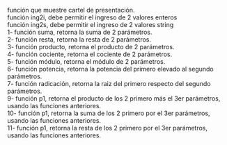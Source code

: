 función que muestre cartel de presentación.  
función ing2i, debe permitir el ingreso de 2 valores enteros  
función ing2s, debe permitir el ingreso de 2 valores string  
1- función suma, retorna la suma de 2 parámetros.  
2- función resta, retorna la resta de 2 parámetros.  
3- función producto, retorna el producto de 2 parámetros.  
4- función cociente, retorna el cociente de 2 parámetros.  
5- función módulo, retorna el módulo de 2 parámetros.  
6- función potencia, retorna la potencia del primero elevado al segundo parámetros.  
7- función radicación, retorna la raiz del primero respecto del segundo parámetros.  
9- función p1, retorna el producto de los 2 primero más el 3er parámetros, usando las
funciones anteriores.  
10- función p1, retorna la suma de los 2 primero por el 3er parámetros, usando las
funciones anteriores.  
11- función p1, retorna la resta de los 2 primero por el 3er parámetros, usando las funciones
anteriores.  
